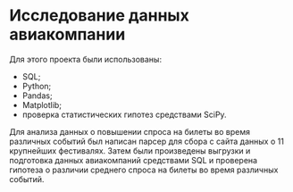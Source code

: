 # Исследование данных авиакомпании

Для этого проекта были использованы:
- SQL; 
- Python;
- Pandas;
- Matplotlib; 
- проверка статистических гипотез средствами SciPy.

Для анализа данных о повышении спроса на билеты во время различных событий был написан парсер для сбора с сайта данных о 11 крупнейших фестивалях. Затем были произведены выгрузки и подготовка данных авиакомпаний средствами SQL и проверена гипотеза о различии среднего спроса на билеты во время различных событий.
